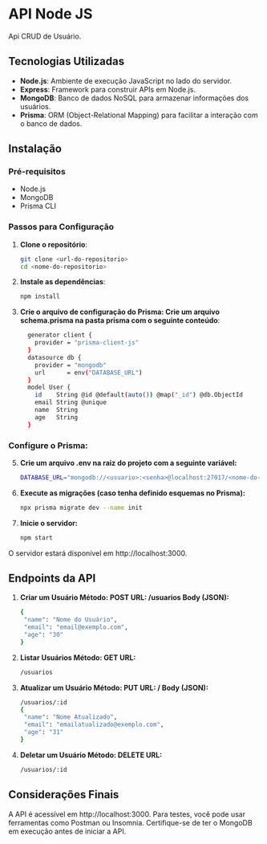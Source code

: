 # API Node JS

Api CRUD de Usuário.

## Tecnologias Utilizadas

- **Node.js**: Ambiente de execução JavaScript no lado do servidor.
- **Express**: Framework para construir APIs em Node.js.
- **MongoDB**: Banco de dados NoSQL para armazenar informações dos usuários.
- **Prisma**: ORM (Object-Relational Mapping) para facilitar a interação com o banco de dados.

## Instalação

### Pré-requisitos

- Node.js
- MongoDB
- Prisma CLI

### Passos para Configuração

1. **Clone o repositório**:
   ```bash
   git clone <url-do-repositorio>
   cd <nome-do-repositorio>

2. **Instale as dependências**:
     ```bash 
     npm install

3. **Crie o arquivo de configuração do Prisma: Crie um arquivo schema.prisma na pasta prisma com o seguinte conteúdo**: 
    ```bash
      generator client {
        provider = "prisma-client-js"
      }
      datasource db {
        provider = "mongodb"
        url      = env("DATABASE_URL")
      }
      model User {
        id    String @id @default(auto()) @map("_id") @db.ObjectId
        email String @unique
        name  String
        age   String
      }
### **Configure o Prisma**:

5. **Crie um arquivo .env na raiz do projeto com a seguinte variável:**
    ```bash 
    DATABASE_URL="mongodb://<usuario>:<senha>@localhost:27017/<nome-do-banco>"

6. **Execute as migrações (caso tenha definido esquemas no Prisma):**
    ```bash 
    npx prisma migrate dev --name init
7. **Inicie o servidor:**
    ```bash 
    npm start
O servidor estará disponível em http://localhost:3000.

 ## Endpoints da API
1. **Criar um Usuário
Método: POST
URL: /usuarios
Body (JSON):**
   ```bash 
   {
    "name": "Nome do Usuário",
    "email": "email@exemplo.com",
    "age": "30"
   }
2. **Listar Usuários
Método: GET
URL:**
   ```bash 
   /usuarios
3. **Atualizar um Usuário
Método: PUT
URL: / Body (JSON):**
   ```bash 
   /usuarios/:id
   {
    "name": "Nome Atualizado",
    "email": "emailatualizado@exemplo.com",
    "age": "31"
   }
4. **Deletar um Usuário
Método: DELETE
URL:**
   ```bash 
   /usuarios/:id
## Considerações Finais
A API é acessível em http://localhost:3000.
Para testes, você pode usar ferramentas como Postman ou Insomnia.
Certifique-se de ter o MongoDB em execução antes de iniciar a API.



 
